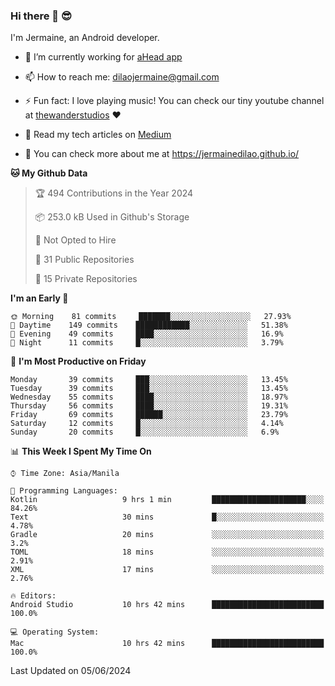 ### Hi there 👋 😎
I'm Jermaine, an Android developer.

- 🔭 I’m currently working for [aHead app](https://www.ahead-app.com/)

- 📫 How to reach me: dilaojermaine@gmail.com

- ⚡ Fun fact: I love playing music! You can check our tiny youtube channel at [thewanderstudios](https://www.youtube.com/thewanderstudios) ♥️

- 📖 Read my tech articles on [Medium](https://jermainedilao.medium.com/)

- 👀 You can check more about me at https://jermainedilao.github.io/

<!--
**jermainedilao/jermainedilao** is a ✨ _special_ ✨ repository because its `README.md` (this file) appears on your GitHub profile.

Here are some ideas to get you started:

- 🔭 I’m currently working on ...
- 🌱 I’m currently learning ...
- 👯 I’m looking to collaborate on ...
- 🤔 I’m looking for help with ...
- 💬 Ask me about ...
- 📫 How to reach me: ...
- 😄 Pronouns: ...
- ⚡ Fun fact: ...
-->

<!--START_SECTION:waka-->
**🐱 My Github Data** 

> 🏆 494 Contributions in the Year 2024
 > 
> 📦 253.0 kB Used in Github's Storage 
 > 
> 🚫 Not Opted to Hire
 > 
> 📜 31 Public Repositories 
 > 
> 🔑 15 Private Repositories  
 > 
**I'm an Early 🐤** 

```text
🌞 Morning    81 commits     ███████░░░░░░░░░░░░░░░░░░   27.93% 
🌆 Daytime    149 commits    ████████████░░░░░░░░░░░░░   51.38% 
🌃 Evening    49 commits     ████░░░░░░░░░░░░░░░░░░░░░   16.9% 
🌙 Night      11 commits     █░░░░░░░░░░░░░░░░░░░░░░░░   3.79%

```
📅 **I'm Most Productive on Friday** 

```text
Monday       39 commits     ███░░░░░░░░░░░░░░░░░░░░░░   13.45% 
Tuesday      39 commits     ███░░░░░░░░░░░░░░░░░░░░░░   13.45% 
Wednesday    55 commits     ████░░░░░░░░░░░░░░░░░░░░░   18.97% 
Thursday     56 commits     ████░░░░░░░░░░░░░░░░░░░░░   19.31% 
Friday       69 commits     ██████░░░░░░░░░░░░░░░░░░░   23.79% 
Saturday     12 commits     █░░░░░░░░░░░░░░░░░░░░░░░░   4.14% 
Sunday       20 commits     █░░░░░░░░░░░░░░░░░░░░░░░░   6.9%

```


📊 **This Week I Spent My Time On** 

```text
⌚︎ Time Zone: Asia/Manila

💬 Programming Languages: 
Kotlin                   9 hrs 1 min         █████████████████████░░░░   84.26% 
Text                     30 mins             █░░░░░░░░░░░░░░░░░░░░░░░░   4.78% 
Gradle                   20 mins             ░░░░░░░░░░░░░░░░░░░░░░░░░   3.2% 
TOML                     18 mins             ░░░░░░░░░░░░░░░░░░░░░░░░░   2.91% 
XML                      17 mins             ░░░░░░░░░░░░░░░░░░░░░░░░░   2.76%

🔥 Editors: 
Android Studio           10 hrs 42 mins      █████████████████████████   100.0%

💻 Operating System: 
Mac                      10 hrs 42 mins      █████████████████████████   100.0%

```


 Last Updated on 05/06/2024
<!--END_SECTION:waka-->

